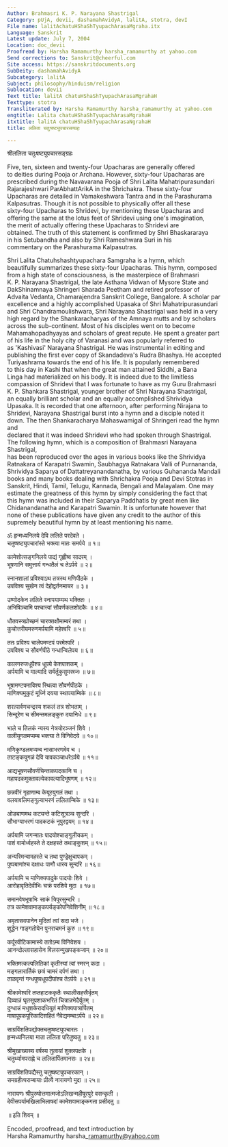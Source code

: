 ```yaml
---
Author: Brahmasri K. P. Narayana Shastrigal
Category: pUjA, devii, dashamahAvidyA, lalitA, stotra, devI
File name: lalitAchatuHShaShTyupachArasaMgraha.itx
Language: Sanskrit
Latest update: July 7, 2004
Location: doc_devii
Proofread by: Harsha Ramamurthy harsha_ramamurthy at yahoo.com
Send corrections to: Sanskrit@cheerful.com
Site access: https://sanskritdocuments.org
SubDeity: dashamahAvidyA
Subcategory: lalitA
Subject: philosophy/hinduism/religion
Sublocation: devii
Text title: lalitA chatuHShaShTyupachArasaMgrahaH
Texttype: stotra
Transliterated by: Harsha Ramamurthy harsha_ramamurthy at yahoo.com
engtitle: Lalita chatuHShaShTyupachArasaMgrahaH
itxtitle: lalitA chatuHShaShTyupachArasaNgrahaH
title: ललिता चतुःषष्ट्युपचारसण्ग्रहः

---
```

  
 श्रीललिता चतुःषष्ट्युपचारसङ्ग्रहः   
  
  
 Five, ten, sixteen and twenty-four Upacharas are generally offered  
to deities during Pooja or Archana. However, sixty-four Upacharas are  
prescribed during the Navavarana Pooja of Shri Lalita Mahatripurasundari  
Rajarajeshwari ParAbhattArikA in the Shrichakra. These sixty-four  
Upacharas are detailed in Vamakeshwara Tantra and in the Parashurama  
Kalpasutras. Though it is not possible to physically offer all these  
sixty-four Upacharas to Shridevi, by mentioning these Upacharas and  
offering the same at the lotus feet of Shridevi using one's imagination,  
the merit of actually offering these Upacharas to Shridevi are  
obtained. The truth of this statement is confirmed by Shri Bhaskararaya  
in his Setubandha and also by Shri Rameshwara Suri in his  
commentary on the Parashurama Kalpasutras.  
  
Shri Lalita Chatuhshashtyupachara Samgraha is a hymn, which  
beautifully summarizes these sixty-four Upacharas. This hymn, composed  
from a high state of consciousness, is the masterpiece of Brahmasri  
K. P. Narayana Shastrigal, the late Asthana Vidwan of Mysore State and  
DakShinamnaya Shringeri Sharada Peetham and retired professor of  
Advaita Vedanta, Chamarajendra Sanskrit College, Bangalore. A scholar par  
excellence and a highly accomplished Upasaka of Shri Mahatripurasundari  
and Shri Chandramoulishwara, Shri Narayana Shastrigal was held in a very  
high regard by the Shankaracharyas of the Amnaya mutts and by scholars  
across the sub-continent. Most of his disciples went on to become  
Mahamahopadhyayas and scholars of great repute. He spent a greater part  
of his life in the holy city of Varanasi and was popularly referred to  
as 'Kashivasi' Narayana Shastrigal. He was instrumental in editing and  
publishing the first ever copy of Skandadeva's Rudra Bhashya. He accepted  
Turiyashrama towards the end of his life. It is popularly remembered  
to this day in Kashi that when the great man attained Siddhi, a Bana  
Linga had materialized on his body. It is indeed due to the limitless  
compassion of Shridevi that I was fortunate to have as my Guru Brahmasri  
K. P. Shankara Shastrigal, younger brother of Shri Narayana Shastrigal,  
an equally brilliant scholar and an equally accomplished Shrividya  
Upasaka. It is recorded that one afternoon, after performing Nirajana to  
Shridevi, Narayana Shastrigal burst into a hymn and a disciple noted it  
down. The then Shankaracharya Mahaswamigal of Shringeri read the hymn and  
declared that it was indeed Shridevi who had spoken through Shastrigal.  
The following hymn, which is a composition of Brahmasri Narayana Shastrigal,  
has been reproduced over the ages in various books like the Shrividya  
Ratnakara of Karapatri Swamin, Saubhagya Ratnakara Valli of Purnananda,  
Shrividya Saparya of Dattatreyanandanatha, by various Guhananda Mandali  
books and many books dealing with Shrichakra Pooja and Devi Stotras in  
Sanskrit, Hindi, Tamil, Telugu, Kannada, Bengali and Malayalam. One may  
estimate the greatness of this hymn by simply considering the fact that  
this hymn was included in their Saparya Paddhatis by great men like  
Chidanandanatha and Karapatri Swamin. It is unfortunate however that  
none of these publications have given any credit to the author of this  
supremely beautiful hymn by at least mentioning his name.  
  
ॐ हृन्मध्यनिलये देवि ललिते परदेवते ।  
चतुष्षष्ट्युपचारांस्ते भक्त्या मातः समर्पये ॥ १॥  
  
कामेशोत्सङ्गनिलये पाद्यं गृह्णीष्व सादरम् ।  
भूषणानि समुत्तार्य गन्धतैलं च तेऽर्पये ॥ २॥  
  
स्नानशालां प्रविश्याऽथ तत्रस्थ मणिपीठके ।  
उपविश्य सुखेन त्वं देहोद्वर्तनमाचर ॥ ३॥  
  
उष्णोदकेन ललिते स्नापयाम्यथ भक्तितः ।  
अभिषिञ्चामि पश्चात्त्वां सौवर्णकलशोदकैः ॥ ४॥  
  
धौतवस्त्रप्रोच्छनं चारक्तक्षौमाम्बरं तथा ।  
कुचोत्तरीयमरुणमर्पयामि महेश्वरि ॥ ५॥  
  
ततः प्रविश्य चालेपमण्टपं परमेश्वरि ।  
उपविश्य च सौवर्णपीठे गन्धान्विलेपय ॥ ६॥  
  
कालगरुजधूपैश्च धूपये केशपाशकम् ।  
अर्पयामि च माल्यादि सर्वर्तुकुसुमस्रजः ॥ ७॥  
  
भूषामण्टपमाविश्य स्थित्वा सौवर्णपीठके ।  
माणिक्यमुकुटं मूर्ध्नि दयया स्थापयाम्बिके ॥ ८॥  
  
शरत्पार्वणचन्द्रस्य शकलं तत्र शोभताम् ।  
सिन्दूरेण च सीमन्तमलङ्कुरु दयानिधे ॥ ९॥  
  
भाले च तिलकं न्यस्य नेत्रयोरञ्जनं शिवे ।  
वालीयुगळमप्यम्ब भक्त्या ते विनिवेदये ॥ १०॥  
  
मणिकुण्डलमप्यम्ब नासाभरणमेव च ।  
ताटङ्कयुगळं देवि यावकञ्चाधरेऽर्पये ॥ ११॥  
  
आद्यभूषणसौवर्णचिन्ताकपदकानि च ।  
महापदकमुक्तावल्येकावल्यादिभूषणम् ॥ १२॥  
  
छन्नवीरं गृहाणाम्ब केयूरयुगलं तथा ।  
वलयावलिमङ्गुल्याभरणं ललिताम्बिके ॥ १३॥  
  
ओड्याणमथ कट्यन्ते कटिसूत्रञ्च सुन्दरि ।  
सौभाग्याभरणं पादकटकं नूपुरद्वयम् ॥ १४॥  
  
अर्पयामि जगन्मातः पादयोश्चाङ्गुलीयकम् ।  
पाशं वामोर्ध्वहस्ते ते दक्षहस्ते तथाङ्कुशम् ॥ १५॥  
  
अन्यस्मिन्वामहस्ते च तथा पुण्ड्रेक्षुचापकम् ।  
पुष्पबाणांश्च दक्षाधः पाणौ धारय सुन्दरि ॥ १६॥  
  
अर्पयामि च माणिक्यपादुके पादयोः शिवे ।  
आरोहावृतिदेवीभिः चक्रं परशिवे मुदा ॥ १७॥  
  
समानवेषभूषाभिः साकं त्रिपुरसुन्दरि ।  
तत्र कामेशवामाङ्कपर्यङ्कोपनिवेशिनीम् ॥ १८॥  
  
अमृतासवपानेन मुदितां त्वां सदा भजे ।  
शुद्धेन गाङ्गतोयेन पुनराचमनं कुरु ॥ १९॥  
  
कर्पूरवीटिकामास्ये ततोऽम्ब विनिवेशय ।  
आनन्दोल्लासहासेन विलसन्मुखपङ्कजाम् ॥  २०॥  
  
भक्तिमत्कल्पलितिकां कृतीस्यां त्वां स्मरन् कदा ।  
मङ्गलारार्तिकं छत्रं चामरं दर्पणं तथा ।  
ताळवृन्तं गन्धपुष्पधूपदीपांश्च तेऽर्पये ॥ २१॥  
  
श्रीकामेश्वरि तप्तहाटककृतैः स्थालीसहस्रैर्भृतम्  
दिव्यान्नं घृतसूपशाकभरितं चित्रान्नभेदैर्युतम् ।  
दुग्धान्नं मधुशर्करादधियुतं माणिक्यपात्रार्पितम्  
माषापूपकपूरिकादिसहितं नैवेद्यमम्बाऽर्पये ॥ २२॥  
  
साग्रविंशतिपद्योक्तचतुष्षष्ट्युपचारतः ।  
हृन्मध्यनिलया माता ललिता परितुष्यतु ॥ २३॥  
  
श्रीमुखाख्यस्य वर्षस्य तुलायां शुक्लपक्षके ।  
चतुर्थ्यामपराह्णे च ललितार्पितमानसः ॥ २४॥  
  
साग्रविंशतिपद्यैस्तु चतुष्षष्ट्युपचारकान् ।  
समग्रहीत्पराम्बायाः प्रीत्यै नारायणो मुदा ॥ २५॥  
  
नारायणः श्रीपुरुषोत्तमात्मजोऽलिखन्महीषूरपुरे वसन्कृती ।  
देवीसपर्यामखिलाभिलाषदां कामेशवामाङ्कगता प्रसीदतु ॥  
  
॥ इति शिवम् ॥  
  
  
Encoded, proofread, and text introduction by  
Harsha Ramamurthy harsha\_ramamurthy@yahoo.com  
  

